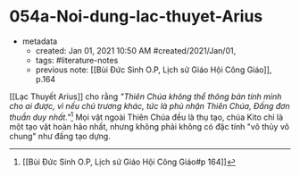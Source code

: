 # 054a-Noi-dung-lac-thuyet-Arius
- metadata
	- created: Jan 01, 2021 10:50 AM #created/2021/Jan/01,
	- tags: #literature-notes 
	- previous note: [[Bùi Đức Sinh O.P, Lịch sử Giáo Hội Công Giáo]], p.164

[[Lạc Thuyết Arius]] cho rằng _"Thiên Chúa không thể thông bản tính mình cho ai được, vì nếu chủ trương khác, tức là phủ nhận Thiên Chúa, Đấng đơn thuần duy nhất."_[^1] Mọi vật ngoài Thiên Chúa đều là thụ tạo, chúa Kito chỉ là một tạo vật hoàn hảo nhất, nhưng không phải  không có đặc tính "vô thủy vô chung" như đấng tạo dựng.

[^1]:[[Bùi Đức Sinh O.P, Lịch sử Giáo Hội Công Giáo#p 164]]